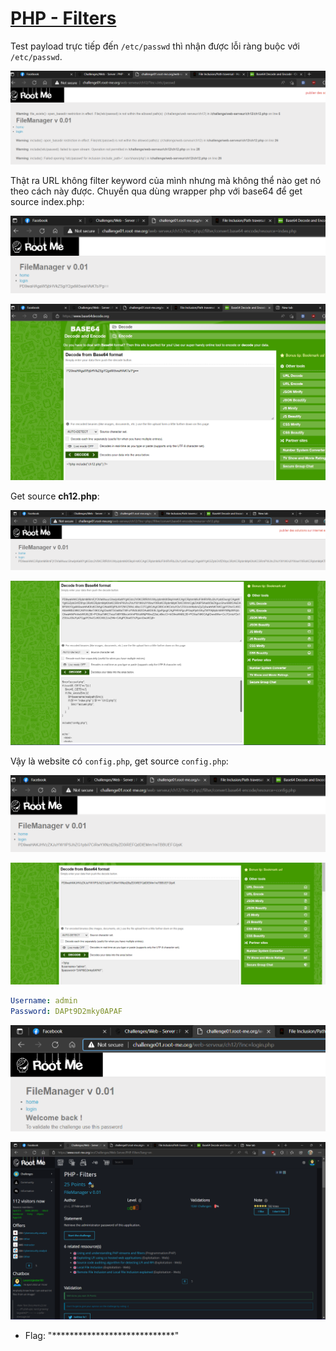 # [PHP - Filters](https://www.root-me.org/en/Challenges/Web-Server/PHP-Filters)

Test payload trực tiếp đến `/etc/passwd` thì nhận được lỗi ràng buộc với `/etc/passwd`.

![](./media/image1.png)

Thật ra URL không filter keyword của mình nhưng mà không thể nào get nó theo cách này được. Chuyển qua dùng wrapper php với base64 để get source index.php:

![](./media/image2.png)

![](./media/image3.png)

Get source **ch12.php**:

![](./media/image4.png)

![](./media/image5.png)

Vậy là website có `config.php`, get source `config.php`:

![](./media/image6.png)

![](./media/image7.png)

```yaml
Username: admin
Password: DAPt9D2mky0APAF
```

![](./media/image8.png)

![](./media/image9.png)

- Flag: "****************************"
